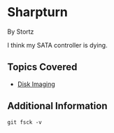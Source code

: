 # Sharpturn
By Stortz

I think my SATA controller is dying.

## Topics Covered

- [Disk Imaging](/forensics/what-is-disk-imaging/)

## Additional Information

`git fsck -v`

